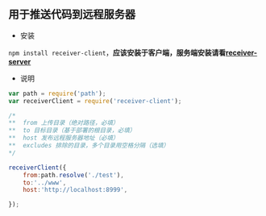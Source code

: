 ## 用于推送代码到远程服务器

- 安装

`npm install receiver-client`，**应该安装于客户端，服务端安装请看[receiver-server](https://github.com/w724883/receiver-server)**

- 说明

```javascript
var path = require('path');
var receiverClient = require('receiver-client');

/*
**	from 上传目录（绝对路径，必填）
**	to 目标目录（基于部署的根目录，必填）
**	host 发布远程服务器地址（必填）
**	excludes 排除的目录，多个目录用空格分隔（选填）
*/

receiverClient({
	from:path.resolve('./test'),
	to:'../www',
	host:'http://localhost:8999',

});

```
